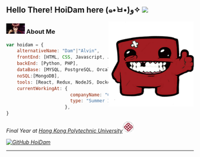 <h2> Hello There! HoiDam here (๑•̀ㅂ•́)و✧ <img src="./cat.gif" width="50"></h2>
<img align='right' src="./icon.png" width="230">

### <img src="./shu.gif" width="50"> About Me   

```javascript
var hoidam = {
    alternativeName: "Dam"|"Alvin",
    frontEnd: [HTML, CSS, Javascript, Java, Python, C++],
    backEnd: [Python, PHP],
    dataBase: [MYSQL, PostgreSQL, Orcale, Access, MSSQL],
    noSQL:[MongoDB],
    tools: [React, Redux, NodeJS, Docker, Composer],
    currentWorkingAt: {
                        companyName: "Great Eagle HK",
                        type: "Summer Intern",
                      },
}
```
<p><em>Final Year at <a href="https://www.polyu.edu.hk/">Hong Kong Polytechnic University</a><img src="./poly.png" width="30">

[![GitHub HoiDam](https://img.shields.io/github/followers/hoidam?label=follow&style=social)](https://github.com/HoiDam)

---

